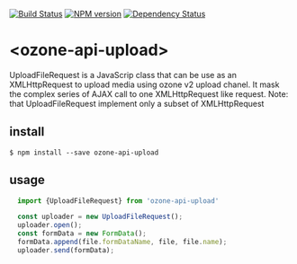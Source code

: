 [![Build Status](https://travis-ci.org/taktik/ozone-api-upload.svg?branch=master)](https://travis-ci.org/taktik/ozone-api-upload)
[![NPM version][npm-image]][npm-url]
[![Dependency Status][daviddm-image]][daviddm-url]


# \<ozone-api-upload\>

UploadFileRequest is a JavaScrip class that can be use as an XMLHttpRequest to upload media using ozone v2 upload chanel.
It mask the complex series of AJAX call to one XMLHttpRequest like request.
Note: that UploadFileRequest implement only a subset of XMLHttpRequest


## install

```
$ npm install --save ozone-api-upload
```

## usage

```javaScript
  import {UploadFileRequest} from 'ozone-api-upload'

  const uploader = new UploadFileRequest();
  uploader.open();
  const formData = new FormData();
  formData.append(file.formDataName, file, file.name);
  uploader.send(formData);
```

[npm-image]: https://badge.fury.io/js/ozone-api-upload.svg
[npm-url]: https://npmjs.org/package/ozone-api-upload
[daviddm-image]: https://david-dm.org/taktik/ozone-api-upload.svg?theme=shields.io
[daviddm-url]: https://david-dm.org/taktik/ozone-api-upload